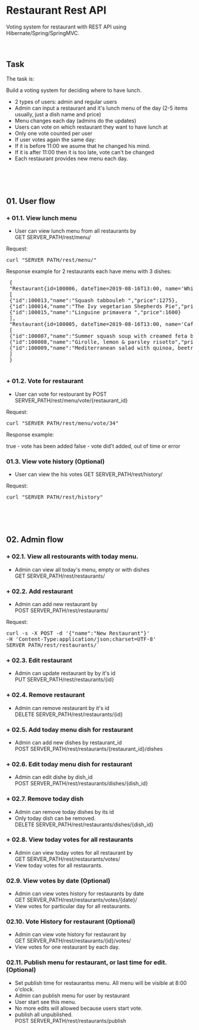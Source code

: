 # Restaurant Rest API
Voting system for restaurant with REST API using Hibernate/Spring/SpringMVC.
<br/><br/><br/>

## Task
The task is:

Build a voting system for deciding where to have lunch.

- 2 types of users: admin and regular users
- Admin can input a restaurant and it's lunch menu of the day (2-5 items usually, just a dish name and price)
- Menu changes each day (admins do the updates)
- Users can vote on which restaurant they want to have lunch at
- Only one vote counted per user
- If user votes again the same day:
- If it is before 11:00 we asume that he changed his mind.
- If it is after 11:00 then it is too late, vote can't be changed
- Each restaurant provides new menu each day.

<br/><br/><br/>

## 01. User flow 

### + 01.1. View lunch menu
- User can view lunch menu from all restaurants by 
<br/>GET SERVER_PATH/rest/menu/

Request:
 <pre>curl "SERVER_PATH/rest/menu/"</pre>

Response example for 2 restaurants each have menu with 3 dishes:
 <pre> {
 "Restaurant{id=100006, dateTime=2019-08-16T13:00, name='White Rabbit'}":
 [
 {"id":100013,"name":"Squash tabbouleh ","price":1275},
 {"id":100014,"name":"The Ivy vegetarian Shepherds Pie","price":1433},
 {"id":100015,"name":"Linguine primavera ","price":1600}
 ],
 "Restaurant{id=100005, dateTime=2019-08-16T13:00, name='Cafe Pushkin'}":
 [
 {"id":100007,"name":"Summer squash soup with creamed feta biscuits","price":875},
 {"id":100008,"name":"Girolle, lemon & parsley risotto","price":1500},
 {"id":100009,"name":"Mediterranean salad with quinoa, beetroot, datterini & olives","price":2250}
 ]
 }
   </pre>


### + 01.2. Vote for restaurant 
- User can vote for restourant by POST SERVER_PATH/rest/menu/vote/{restaurant_id} 

Request:
 <pre>curl "SERVER_PATH/rest/menu/vote/34"</pre>

Response example:

true - vote has been added
false - vote did't added, out of time or error

### 01.3. View vote history (Optional) 
- User can view the his votes GET SERVER_PATH/rest/history/ 

Request:
 <pre>curl "SERVER_PATH/rest/history"</pre>



 
<br/><br/><br/>

## 02. Admin flow 

### + 02.1. View all restourants with today menu.
- Admin can view all today's menu, empty or with dishes
<br/>GET SERVER_PATH/rest/restaurants/

### + 02.2. Add restaurant
- Admin can add new restaurant by 
<br/>POST SERVER_PATH/rest/restaurants/

Request: 
<pre>
curl -s -X POST -d '{"name":"New Restaurant"}' 
-H 'Content-Type:application/json;charset=UTF-8' 
SERVER_PATH/rest/restaurants/`
</pre>

### + 02.3. Edit restaurant
- Admin can update restaurant by by it's id
<br/>PUT SERVER_PATH/rest/restaurants/{id}

### + 02.4. Remove restaurant
- Admin can remove restaurant by it's id 
<br/>DELETE SERVER_PATH/rest/restaurants/{id}

### + 02.5. Add today menu dish for restaurant 
- Admin can add new dishes by restaurant_id 
<br/>POST SERVER_PATH/rest/restaurants/{restaurant_id}/dishes

### + 02.6. Edit today menu dish for restaurant 
- Admin can edit dishe by dish_id 
<br/>POST SERVER_PATH/rest/restaurants/dishes/{dish_id}

### + 02.7. Remove today dish 
- Admin can remove today dishes by its id
- Only today  dish can be removed.
<br/>DELETE SERVER_PATH/rest/restaurants/dishes/{dish_id}

### + 02.8. View today votes for all restaurants
- Admin can view today votes for all restaurant by 
<br/>GET SERVER_PATH/rest/restaurants/votes/
- View today votes for all restaurants.

### 02.9. View votes by date (Optional)
- Admin can view votes history for restaurants by date 
<br/>GET SERVER_PATH/rest/restaurants/votes/{date}/
- View votes for particular day for all restaurants.

### 02.10. Vote History for restaurant (Optional)
- Admin can view vote history for restaurant by 
<br/>GET SERVER_PATH/rest/restaurants/{id}/votes/
- View votes for one restaurant by each day.


### 02.11. Publish menu for restaurant, or last time for edit.  (Optional)
- Set publish time for restaurantss menu. All menu will be visible at 8:00 o'clock.
- Admin can publish menu for user by restaurant
- User start see this menu.
- No more edits will allowed because users start vote.
- publish all unpublished.
<br/>POST SERVER_PATH/rest/restaurants/publish

<br/><br/><br/>

